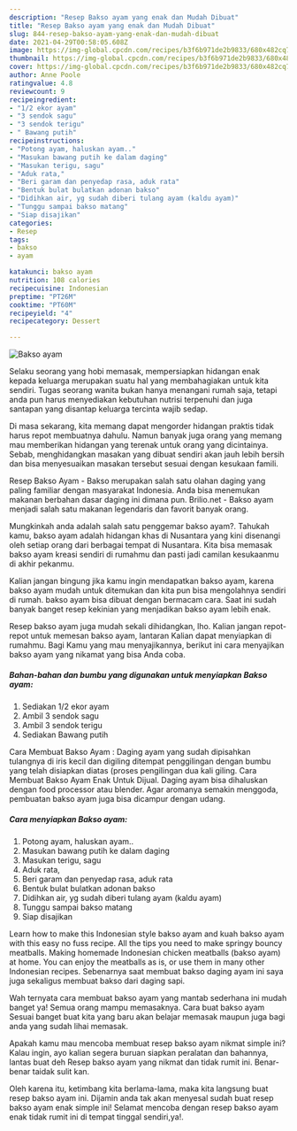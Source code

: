 ```yaml
---
description: "Resep Bakso ayam yang enak dan Mudah Dibuat"
title: "Resep Bakso ayam yang enak dan Mudah Dibuat"
slug: 844-resep-bakso-ayam-yang-enak-dan-mudah-dibuat
date: 2021-04-29T00:58:05.608Z
image: https://img-global.cpcdn.com/recipes/b3f6b971de2b9833/680x482cq70/bakso-ayam-foto-resep-utama.jpg
thumbnail: https://img-global.cpcdn.com/recipes/b3f6b971de2b9833/680x482cq70/bakso-ayam-foto-resep-utama.jpg
cover: https://img-global.cpcdn.com/recipes/b3f6b971de2b9833/680x482cq70/bakso-ayam-foto-resep-utama.jpg
author: Anne Poole
ratingvalue: 4.8
reviewcount: 9
recipeingredient:
- "1/2 ekor ayam"
- "3 sendok sagu"
- "3 sendok terigu"
- " Bawang putih"
recipeinstructions:
- "Potong ayam, haluskan ayam.."
- "Masukan bawang putih ke dalam daging"
- "Masukan terigu, sagu"
- "Aduk rata,"
- "Beri garam dan penyedap rasa, aduk rata"
- "Bentuk bulat bulatkan adonan bakso"
- "Didihkan air, yg sudah diberi tulang ayam (kaldu ayam)"
- "Tunggu sampai bakso matang"
- "Siap disajikan"
categories:
- Resep
tags:
- bakso
- ayam

katakunci: bakso ayam 
nutrition: 108 calories
recipecuisine: Indonesian
preptime: "PT26M"
cooktime: "PT60M"
recipeyield: "4"
recipecategory: Dessert

---
```



![Bakso ayam](https://img-global.cpcdn.com/recipes/b3f6b971de2b9833/680x482cq70/bakso-ayam-foto-resep-utama.jpg)

Selaku seorang yang hobi memasak, mempersiapkan hidangan enak kepada keluarga merupakan suatu hal yang membahagiakan untuk kita sendiri. Tugas seorang  wanita bukan hanya menangani rumah saja, tetapi anda pun harus menyediakan kebutuhan nutrisi terpenuhi dan juga santapan yang disantap keluarga tercinta wajib sedap.

Di masa  sekarang, kita memang dapat mengorder hidangan praktis tidak harus repot membuatnya dahulu. Namun banyak juga orang yang memang mau memberikan hidangan yang terenak untuk orang yang dicintainya. Sebab, menghidangkan masakan yang dibuat sendiri akan jauh lebih bersih dan bisa menyesuaikan masakan tersebut sesuai dengan kesukaan famili. 

Resep Bakso Ayam - Bakso merupakan salah satu olahan daging yang paling familiar dengan masyarakat Indonesia. Anda bisa menemukan makanan berbahan dasar daging ini dimana pun. Brilio.net - Bakso ayam menjadi salah satu makanan legendaris dan favorit banyak orang.

Mungkinkah anda adalah salah satu penggemar bakso ayam?. Tahukah kamu, bakso ayam adalah hidangan khas di Nusantara yang kini disenangi oleh setiap orang dari berbagai tempat di Nusantara. Kita bisa memasak bakso ayam kreasi sendiri di rumahmu dan pasti jadi camilan kesukaanmu di akhir pekanmu.

Kalian jangan bingung jika kamu ingin mendapatkan bakso ayam, karena bakso ayam mudah untuk ditemukan dan kita pun bisa mengolahnya sendiri di rumah. bakso ayam bisa dibuat dengan bermacam cara. Saat ini sudah banyak banget resep kekinian yang menjadikan bakso ayam lebih enak.

Resep bakso ayam juga mudah sekali dihidangkan, lho. Kalian jangan repot-repot untuk memesan bakso ayam, lantaran Kalian dapat menyiapkan di rumahmu. Bagi Kamu yang mau menyajikannya, berikut ini cara menyajikan bakso ayam yang nikamat yang bisa Anda coba.

<!--inarticleads1-->

##### Bahan-bahan dan bumbu yang digunakan untuk menyiapkan Bakso ayam:

1. Sediakan 1/2 ekor ayam
1. Ambil 3 sendok sagu
1. Ambil 3 sendok terigu
1. Sediakan  Bawang putih


Cara Membuat Bakso Ayam : Daging ayam yang sudah dipisahkan tulangnya di iris kecil dan digiling ditempat penggilingan dengan bumbu yang telah disiapkan diatas (proses pengilingan dua kali giling. Cara Membuat Bakso Ayam Enak Untuk Dijual. Daging ayam bisa dihaluskan dengan food processor atau blender. Agar aromanya semakin menggoda, pembuatan bakso ayam juga bisa dicampur dengan udang. 

<!--inarticleads2-->

##### Cara menyiapkan Bakso ayam:

1. Potong ayam, haluskan ayam..
1. Masukan bawang putih ke dalam daging
1. Masukan terigu, sagu
1. Aduk rata,
1. Beri garam dan penyedap rasa, aduk rata
1. Bentuk bulat bulatkan adonan bakso
1. Didihkan air, yg sudah diberi tulang ayam (kaldu ayam)
1. Tunggu sampai bakso matang
1. Siap disajikan


Learn how to make this Indonesian style bakso ayam and kuah bakso ayam with this easy no fuss recipe. All the tips you need to make springy bouncy meatballs. Making homemade Indonesian chicken meatballs (bakso ayam) at home. You can enjoy the meatballs as is, or use them in many other Indonesian recipes. Sebenarnya saat membuat bakso daging ayam ini saya juga sekaligus membuat bakso dari daging sapi. 

Wah ternyata cara membuat bakso ayam yang mantab sederhana ini mudah banget ya! Semua orang mampu memasaknya. Cara buat bakso ayam Sesuai banget buat kita yang baru akan belajar memasak maupun juga bagi anda yang sudah lihai memasak.

Apakah kamu mau mencoba membuat resep bakso ayam nikmat simple ini? Kalau ingin, ayo kalian segera buruan siapkan peralatan dan bahannya, lantas buat deh Resep bakso ayam yang nikmat dan tidak rumit ini. Benar-benar taidak sulit kan. 

Oleh karena itu, ketimbang kita berlama-lama, maka kita langsung buat resep bakso ayam ini. Dijamin anda tak akan menyesal sudah buat resep bakso ayam enak simple ini! Selamat mencoba dengan resep bakso ayam enak tidak rumit ini di tempat tinggal sendiri,ya!.

